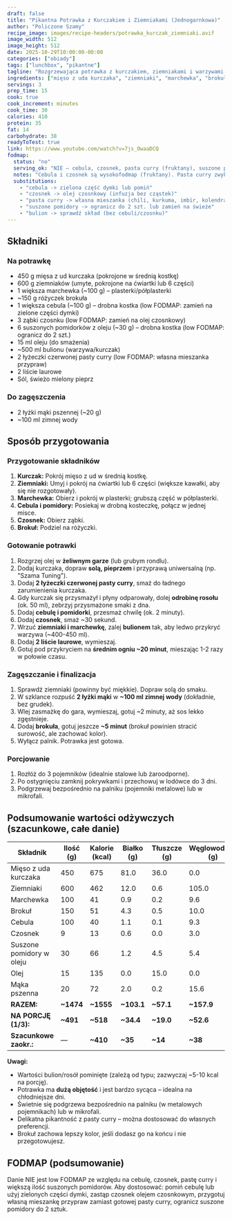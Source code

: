 ```yaml
---
draft: false
title: "Pikantna Potrawka z Kurczakiem i Ziemniakami (Jednogarnkowa)"
author: "Policzone Szamy"
recipe_image: images/recipe-headers/potrawka_kurczak_ziemniaki.avif
image_width: 512
image_height: 512
date: 2025-10-29T10:00:00-00:00
categories: ["obiady"]
tags: ["lunchbox", "pikantne"]
tagline: "Rozgrzewająca potrawka z kurczakiem, ziemniakami i warzywami – idealna na wypady!"
ingredients: ["mięso z uda kurczaka", "ziemniaki", "marchewka", "brokuł", "cebula", "czosnek", "suszone pomidory", "pasta curry", "bulion"]
servings: 3
prep_time: 15
cook: true
cook_increment: minutes
cook_time: 30
calories: 410
protein: 35
fat: 14
carbohydrate: 38
readyToTest: true
link: https://www.youtube.com/watch?v=7js_OwaaDCQ
fodmap:
  status: "no"
  serving_ok: "NIE – cebula, czosnek, pasta curry (fruktany), suszone pomidory"
  notes: "Cebula i czosnek są wysokofodmap (fruktany). Pasta curry zwykle zawiera dodatkowo cebulę i czosnek. Suszone pomidory w większej ilości mogą być problematyczne. Ziemniaki, marchewka, brokuł (≤75 g) i kurczak są niskofodmap."
  substitutions:
    - "cebula -> zielona część dymki lub pomiń"
    - "czosnek -> olej czosnkowy (infuzja bez cząstek)"
    - "pasta curry -> własna mieszanka (chili, kurkuma, imbir, kolendra)"
    - "suszone pomidory -> ogranicz do 2 szt. lub zamień na świeże"
    - "bulion -> sprawdź skład (bez cebuli/czosnku)"
---
```


## Składniki

### Na potrawkę
* 450 g mięsa z ud kurczaka (pokrojone w średnią kostkę)
* 600 g ziemniaków (umyte, pokrojone na ćwiartki lub 6 części)
* 1 większa marchewka (~100 g) – plasterki/półplasterki
* ~150 g różyczek brokuła
* 1 większa cebula (~100 g) – drobna kostka (low FODMAP: zamień na zielone części dymki)
* 3 ząbki czosnku (low FODMAP: zamień na olej czosnkowy)
* 6 suszonych pomidorków z oleju (~30 g) – drobna kostka (low FODMAP: ogranicz do 2 szt.)
* 15 ml oleju (do smażenia)
* ~500 ml bulionu (warzywa/kurczak)
* 2 łyżeczki czerwonej pasty curry (low FODMAP: własna mieszanka przypraw)
* 2 liście laurowe
* Sól, świeżo mielony pieprz

### Do zagęszczenia
* 2 łyżki mąki pszennej (~20 g)
* ~100 ml zimnej wody

## Sposób przygotowania

### Przygotowanie składników
1. **Kurczak:** Pokrój mięso z ud w średnią kostkę.
2. **Ziemniaki:** Umyj i pokrój na ćwiartki lub 6 części (większe kawałki, aby się nie rozgotowały).
3. **Marchewka:** Obierz i pokrój w plasterki; grubszą część w półplasterki.
4. **Cebula i pomidory:** Posiekaj w drobną kosteczkę, połącz w jednej misce.
5. **Czosnek:** Obierz ząbki.
6. **Brokuł:** Podziel na różyczki.

### Gotowanie potrawki
1. Rozgrzej olej w **żeliwnym garze** (lub grubym rondlu).
2. Dodaj kurczaka, dopraw **solą, pieprzem** i przyprawą uniwersalną (np. "Szama Tuning").
3. Dodaj **2 łyżeczki czerwonej pasty curry**, smaż do ładnego zarumienienia kurczaka.
4. Gdy kurczak się przysmażył i płyny odparowały, dolej **odrobinę rosołu** (ok. 50 ml), zebrzyj przysmażone smaki z dna.
5. Dodaj **cebulę i pomidorki**, przesmaż chwilę (ok. 2 minuty).
6. Dodaj **czosnek**, smaż ~30 sekund.
7. Wrzuć **ziemniaki i marchewkę**, zalej **bulionem** tak, aby ledwo przykryć warzywa (~400-450 ml).
8. Dodaj **2 liście laurowe**, wymieszaj.
9. Gotuj pod przykryciem na **średnim ogniu ~20 minut**, mieszając 1-2 razy w połowie czasu.

### Zagęszczanie i finalizacja
1. Sprawdź ziemniaki (powinny być miękkie). Dopraw solą do smaku.
2. W szklance rozpuść **2 łyżki mąki** w **~100 ml zimnej wody** (dokładnie, bez grudek).
3. Wlej zasmażkę do gara, wymieszaj, gotuj ~2 minuty, aż sos lekko zgęstnieje.
4. Dodaj **brokuła**, gotuj jeszcze **~5 minut** (brokuł powinien stracić surowość, ale zachować kolor).
5. Wyłącz palnik. Potrawka jest gotowa.

### Porcjowanie
1. Rozłóż do 3 pojemników (idealnie stalowe lub żaroodporne).
2. Po ostygnięciu zamknij pokrywkami i przechowuj w lodówce do 3 dni.
3. Podgrzewaj bezpośrednio na palniku (pojemniki metalowe) lub w mikrofali.

## Podsumowanie wartości odżywczych (szacunkowe, całe danie)

| Składnik                 | Ilość (g) | Kalorie (kcal) | Białko (g) | Tłuszcze (g) | Węglowodany (g) |
|--------------------------|-----------|----------------|------------|--------------|-----------------|
| Mięso z uda kurczaka     | 450       | 675            | 81.0       | 36.0         | 0.0             |
| Ziemniaki                | 600       | 462            | 12.0       | 0.6          | 105.0           |
| Marchewka                | 100       | 41             | 0.9        | 0.2          | 9.6             |
| Brokuł                   | 150       | 51             | 4.3        | 0.5          | 10.0            |
| Cebula                   | 100       | 40             | 1.1        | 0.1          | 9.3             |
| Czosnek                  | 9         | 13             | 0.6        | 0.0          | 3.0             |
| Suszone pomidory w oleju | 30        | 66             | 1.2        | 4.5          | 5.4             |
| Olej                     | 15        | 135            | 0.0        | 15.0         | 0.0             |
| Mąka pszenna             | 20        | 72             | 2.0        | 0.2          | 15.6            |
| **RAZEM:**               | **~1474** | **~1555**      | **~103.1** | **~57.1**    | **~157.9**      |
| **NA PORCJĘ (1/3):**     | **~491**  | **~518**       | **~34.4**  | **~19.0**    | **~52.6**       |
| **Szacunkowe zaokr.:**   | —         | **~410**       | **~35**    | **~14**      | **~38**         |

**Uwagi:**
- Wartości bulion/rosół pominięte (zależą od typu; zazwyczaj ~5-10 kcal na porcję).
- Potrawka ma **dużą objętość** i jest bardzo sycąca – idealna na chłodniejsze dni.
- Świetnie się podgrzewa bezpośrednio na palniku (w metalowych pojemnikach) lub w mikrofali.
- Delikatna pikantność z pasty curry – można dostosować do własnych preferencji.
- Brokuł zachowa lepszy kolor, jeśli dodasz go na końcu i nie przegotowujesz.

## FODMAP (podsumowanie)
Danie NIE jest low FODMAP ze względu na cebulę, czosnek, pastę curry i większą ilość suszonych pomidorów. Aby dostosować: pomiń cebulę lub użyj zielonych części dymki, zastąp czosnek olejem czosnkowym, przygotuj własną mieszankę przypraw zamiast gotowej pasty curry, ogranicz suszone pomidory do 2 sztuk.
